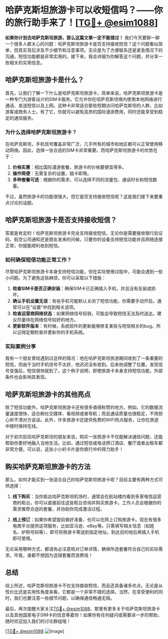 # 哈萨克斯坦旅游卡可以收短信吗？——你的旅行助手来了！[[TG💪+ @esim1088](https://t.me/s/esim1088)]

**如果你计划去哈萨克斯坦旅游，那么这篇文章一定不能错过！** 我们今天要聊一聊一个很多人都关心的问题：哈萨克斯坦旅游卡是否支持接收短信？这个问题看似简单，但其实背后涉及不少细节和注意事项。无论是为了方便联系还是紧急情况下的沟通，短信功能都是非常实用的。接下来，我会详细为你解答这个问题，并分享一些相关的实用信息。

## 哈萨克斯坦旅游卡是什么？

首先，让我们了解一下什么是哈萨克斯坦旅游卡。简单来说，哈萨克斯坦旅游卡是一种专门为游客设计的SIM卡服务。它允许你在哈萨克斯坦境内使用本地网络进行通话、发送短信以及上网。这种卡非常适合那些短期访问哈萨克斯坦的人群，比如游客或商务人士。有了它，你就可以避免高昂的国际漫游费用，同时还能享受到稳定的通信服务。

### 为什么选择哈萨克斯坦旅游卡？

在哈萨克斯坦，手机信号覆盖非常广泛，几乎所有的城市和地区都可以正常使用移动网络。因此，选择一张合适的SIM卡非常重要。而哈萨克斯坦旅游卡的优势在于：

1. **价格实惠**：相比国际漫游套餐，旅游卡的价格要便宜得多。
2. **操作简便**：无需复杂的设置，插卡即用。
3. **多种套餐可选**：根据你的需求，可以选择不同的流量包、通话时长和短信数量。

不过，虽然旅游卡的功能很强大，但它是否支持接收短信呢？这是我们接下来要重点讨论的话题。

## 哈萨克斯坦旅游卡是否支持接收短信？

答案是肯定的！哈萨克斯坦旅游卡完全支持接收短信。无论你是需要接收银行验证码、航空公司通知还是朋友发来的问候，只要你的设备支持短信功能并且网络连接正常，你就能顺利收到短信。

### 如何确保短信功能正常工作？

尽管哈萨克斯坦旅游卡本身支持短信功能，但在实际使用过程中，可能会遇到一些小问题。为了避免这些麻烦，你可以采取以下措施：

1. **检查SIM卡是否正确安装**：确保SIM卡已正确插入手机，并且没有反装或损坏。
2. **确认手机设置无误**：有些手机可能默认关闭了短信功能，你需要手动开启。通常可以在“设置”中找到相关选项。
3. **检查运营商网络状态**：如果网络信号较弱，可能会导致短信无法及时送达。建议尽量待在网络信号较好的地方。
4. **更新软件版本**：有时候，系统软件的更新能够修复某些与短信相关的bug，所以记得定期检查并更新你的手机系统。

### 实际案例分享

我有一个朋友曾经遇到过这样的情况：他在哈萨克斯坦旅游期间收到了一条重要的短信，但由于当时手机信号不太好，他迟迟没有收到。后来他调整了位置，发现信号变强后，短信很快就到了。这个例子说明，即使旅游卡本身支持短信功能，外部条件也会影响其表现。

## 哈萨克斯坦旅游卡的其他亮点

除了短信功能外，哈萨克斯坦旅游卡还有很多值得称赞的地方。例如，它的数据流量速度很快，适合刷社交媒体、看视频或者导航；而且通话质量也很稳定，不用担心听不清对方说话。此外，许多旅游卡还提供免费的WiFi热点服务，让你在旅途中随时保持在线。

对于初次前往哈萨克斯坦的朋友来说，购买一张旅游卡不仅能解决通信问题，还能帮助你更好地融入当地生活。比如，通过短信或电话预订酒店、餐厅或者出租车都非常方便。可以说，这张小小的卡片是你旅行中的得力助手！

## 购买哈萨克斯坦旅游卡的方法

那么，如何才能买到一张适合自己的哈萨克斯坦旅游卡呢？目前主要有两种方式可供选择：

1. **线下购买**：当你抵达哈萨克斯坦机场时，通常会在航站楼内看到多家电信运营商的柜台。你可以直接前往这些柜台咨询并购买旅游卡。工作人员会根据你的需求推荐合适的套餐，并协助你完成激活过程。
   
2. **线上预订**：如果你希望提前做好准备，也可以在网上订购旅游卡。现在有很多电商平台提供这项服务，比如亚马逊、eBay等。只需填写相关信息（如姓名、护照号码等），即可将旅游卡寄送到指定地址。到达目的地后再插入手机即可使用。

无论采用哪种方式，都请务必注意核对订单详情，确保所选套餐符合自己的实际需求。毕竟，谁都不想因为选错套餐而浪费钱！

## 总结

综上所述，哈萨克斯坦旅游卡不仅支持接收短信，而且还具备诸多优点。无论是从性价比还是实用性角度来看，它都是一个非常不错的选择。当然，在享受便利的同时，我们也要注意一些细节问题，以确保通信畅通无阻。

最后，再次提醒大家关注[TG💪+ @esim1088](https://t.me/s/esim1088)，那里有更多关于哈萨克斯坦旅游卡以及其他国家电子SIM卡的信息等着你！如果你有任何疑问或需要进一步的帮助，随时欢迎加入我们的讨论群组哦！

[[TG💪+ @esim1088](https://t.me/s/esim1088) ![Image](https://i.postimg.cc/4NQfJmqS/Snipaste-2025-05-13-00-14-12.png)]